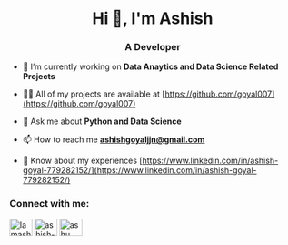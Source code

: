 <h1 align="center">Hi 👋, I'm Ashish</h1>
<h3 align="center">A Developer</h3>

- 🔭 I’m currently working on **Data Anaytics and Data Science Related Projects**

- 👨‍💻 All of my projects are available at [https://github.com/goyal007](https://github.com/goyal007)

- 💬 Ask me about **Python and Data Science**

- 📫 How to reach me **ashishgoyaljjn@gmail.com**

- 📄 Know about my experiences [https://www.linkedin.com/in/ashish-goyal-779282152/](https://www.linkedin.com/in/ashish-goyal-779282152/)

<h3 align="left">Connect with me:</h3>
<p align="left">
<a href="https://twitter.com/iamashish777" target="blank"><img align="center" src="https://cdn.jsdelivr.net/npm/simple-icons@3.0.1/icons/twitter.svg" alt="Iamashish777" height="30" width="40" /></a>
<a href="https://www.linkedin.com/in/ashish-goyal-779282152" target="blank"><img align="center" src="https://cdn.jsdelivr.net/npm/simple-icons@3.0.1/icons/linkedin.svg" alt="ashish-goyal" height="30" width="40" /></a>
<a href="https://www.instagram.com/ashu__goyal/" target="blank"><img align="center" src="https://cdn.jsdelivr.net/npm/simple-icons@3.0.1/icons/instagram.svg" alt="ashu__goyal" height="30" width="40" /></a>
</p>
